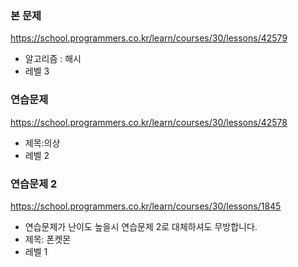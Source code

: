 ### 본 문제

https://school.programmers.co.kr/learn/courses/30/lessons/42579

- 알고리즘 : 해시
- 레벨 3

### 연습문제

https://school.programmers.co.kr/learn/courses/30/lessons/42578

- 제목:의상
- 레벨 2

### 연습문제 2

https://school.programmers.co.kr/learn/courses/30/lessons/1845

- 연습문제가 난이도 높을시 연습문제 2로 대체하셔도 무방합니다.
- 제목: 폰켓몬
- 레벨 1
